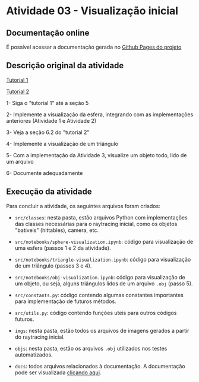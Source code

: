 
# Atividade 03 - Visualização inicial

## Documentação online

É possível acessar a documentação gerada no [Github Pages do projeto](https://gregoriofornetti.github.io/atividades-cg/Atividade04/docs/)

## Descrição original da atividade

[Tutorial 1](https://raytracing.github.io/books/RayTracingInOneWeekend.html)

[Tutorial 2](https://raytracing.github.io/books/RayTracingTheNextWeek.html)

1- Siga o "tutorial 1" até a seção 5

2- Implemente a visualização da esfera, integrando com as implementações anteriores (Atividade 1 e Atividade 2)

3- Veja a seção 6.2 do "tutorial 2"

4- Implemente a visualização de um triângulo

5- Com a implementação da Atividade 3, visualize um objeto todo, lido de um arquivo

6- Documente adequadamente

## Execução da atividade

Para concluir a atividade, os seguintes arquivos foram criados:

- `src/classes`: nesta pasta, estão arquivos Python com implementações das classes necessárias para o raytracing inicial, como os objetos "bativeis" (hittables), camera, etc.

- `src/notebooks/sphere-visualization.ipynb`: código para visualização de uma esfera (passos 1 e 2 da atividade).

- `src/notebooks/triangle-visualization.ipynb`: código para visualização de um triângulo (passos 3 e 4).

- `src/notebooks/obj-visualization.ipynb`: código para visualização de um objeto, ou seja, alguns triângulos lidos de um arquivo `.obj` (passo 5).

- `src/constants.py`: código contendo algumas constantes importantes para implementação de futuros métodos.

- `src/utils.py`: código contendo funções uteis para outros códigos futuros.

- `imgs`: nesta pasta, estão todos os arquivos de imagens gerados a partir do raytracing inicial.

- `objs`: nesta pasta, estão os arquivos `.obj` utilizados nos testes automatizados.

- `docs`: todos arquivos relacionados à documentação. A documentação pode ser visualizada [clicando aqui](https://gregoriofornetti.github.io/atividades-cg/Atividade03/docs/).
